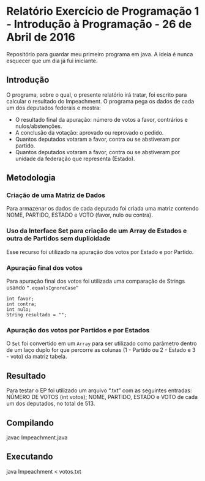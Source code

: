 # Relatório Exercício de Programação 1 - Introdução à Programação - 26 de Abril de 2016
Repositório para guardar meu primeiro programa em java. A ideia é nunca esquecer que um dia já fui iniciante.

## Introdução
O programa, sobre o qual, o presente relatório irá tratar, foi escrito para calcular o resultado do Impeachment. O programa pega os dados de cada um dos deputados federais e mostra: 
- O resultado final da apuração: número de votos a favor, contrários e nulos/abstenções. 
- A conclusão da votação: aprovado ou reprovado o pedido. 
- Quantos deputados votaram a favor, contra ou se abstiveram por partido. 
- Quantos deputados votaram a favor, contra ou se abstiveram por unidade da federação que representa (Estado). 

## Metodologia
### Criação de uma Matriz de Dados
Para armazenar os dados de cada deputado foi criada uma matriz contendo NOME, PARTIDO, ESTADO e VOTO (favor, nulo ou contra).

### Uso da Interface Set para criação de um Array de Estados e outra de Partidos sem duplicidade 
Esse recurso foi utilizado na apuração dos votos por Estado e por Partido.

### Apuração final dos votos
Para apuração final dos votos foi utilizada uma comparação de Strings usando `“.equalsIgnoreCase”`
```
int favor;
int contra;
int nulo;
String resultado = "";
```

### Apuração dos votos por Partidos e por Estados
O `Set` foi convertido em um `Array` para ser utilizado como parâmetro dentro de um laço duplo for que percorre as colunas (1 - Partido ou 2 - Estado e 3 - voto) da matriz tabela.

## Resultado
Para testar o EP foi utilizado um arquivo “.txt” com as seguintes entradas:
NÚMERO DE VOTOS (int votos); NOME, PARTIDO, ESTADO e VOTO de cada um dos deputados, no total de 513.

## Compilando
javac Impeachment.java

## Executando
java Impeachment < votos.txt


